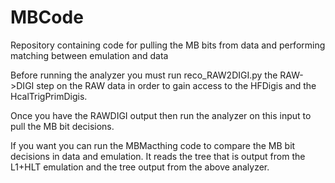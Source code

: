 # MBCode
Repository containing code for pulling the MB bits from data and performing matching between emulation and data

Before running the analyzer you must run reco_RAW2DIGI.py the RAW->DIGI step on the RAW data in order to gain access to the HFDigis and the HcalTrigPrimDigis.

Once you have the RAWDIGI output then run the analyzer on this input to pull the MB bit decisions.

If you want you can run the MBMacthing code to compare the MB bit decisions in data and emulation. It reads the tree that is output from the L1+HLT emulation and the tree output from the above analyzer. 
